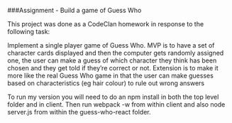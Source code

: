 ###Assignment - Build a game of Guess Who

This project was done as a CodeClan homework in response to the following task:

Implement a single player game of Guess Who. MVP is to have a set of character cards displayed and then the computer gets randomly assigned one, the user can make a guess of which character they think has been chosen and they get told if they’re correct or not. Extension is to make it more like the real Guess Who game in that the user can make guesses based on characteristics (eg hair colour) to rule out wrong answers


To run my version you will need to do an npm install in both the top level folder and in client. Then run webpack -w from within client and also node server.js from within the guess-who-react folder.

